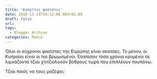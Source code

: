 ```yaml
---
title: 'Κοπρίτες φασίστες'
date: 2010-11-14T19:12:00.003+01:00
draft: false
url: 
tags:
  - Blogger Archive
categories: Παλιά
---
```


Όλοι οι σύχρονοι φασίστες της Ευρώπης είναι σκατάες. Το μόνον, οι Κυπραίοι είναι οι πιο βρωμισμένοι. Εσαπίσαν τόσα χρόνια κρυμένοι σε λιμνάζοντα τζιαι χτιτζιολοούν βόθρους τωρά που επιπλέουν πουπάνω.

  

Tζιαι ποιός να τους μαζέψει;
